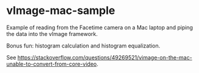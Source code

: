 # vImage-mac-sample
Example of reading from the Facetime camera on a Mac laptop and piping the data into the vImage framework.

Bonus fun: histogram calculation and histogram equalization.

See https://stackoverflow.com/questions/49269521/vimage-on-the-mac-unable-to-convert-from-core-video.

